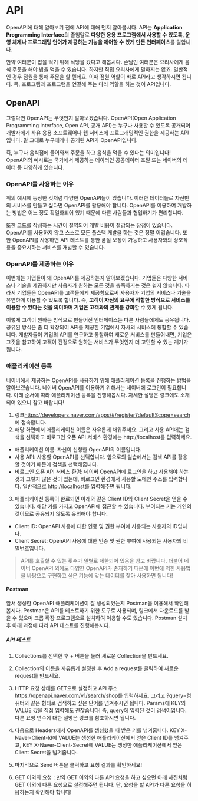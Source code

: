 # API

OpenAPI에 대해 알아보기 전에 API에 대해 먼저 알아봅시다. API는 **Application Programming Interface**의 줄임말로 **다양한 응용 프로그램에서 사용할 수 있도록, 운영 체제나 프로그래밍 언어가 제공하는 기능을 제어할 수 있게 만든 인터페이스**를 말합니다.

만약 여러분이 밥을 먹기 위해 식당을 갔다고 해봅시다. 손님인 여러분은 요리사에게 음식 주문을 해야 밥을 먹을 수 있습니다. 하지만 직접 요리사에게 말하지는 않죠. 일반적인 경우 점원을 통해 주문을 할 텐데요. 이때 점원 역할이 바로 API라고 생각하시면 됩니다. 즉, 프로그램과 프로그램을 연결해 주는 다리 역할을 하는 것이 API입니다.

## OpenAPI

그렇다면 OpenAPI는 무엇인지 알아보겠습니다. OpenAPI(Open Application Programming Interface, Open API, 공개 API)는 누구나 사용할 수 있도록 공개되어 개발자에게 사유 응용 소프트웨어나 웹 서비스에 프로그래밍적인 권한을 제공하는 API입니다. 말 그대로 누구에게나 공개된 API가 OpenAPI입니다.

즉, 누구나 음식점에 들어와서 주문을 하고 음식을 먹을 수 있다는 의미입니다! OpenAPI의 예시로는 국가에서 제공하는 데이터인 공공데이터 포털 또는 네이버의 데이터 등 다양하게 있습니다.

### OpenAPI를 사용하는 이유

위의 예시에 등장한 것처럼 다양한 OpenAPI들이 있습니다. 이러한 데이터들로 자신만의 서비스를 만들고 싶다면 OpenAPI를 활용해야 합니다. OpenAPI를 이용하여 개발하는 방법은 어느 정도 획일화되어 있기 때문에 다른 사람들과 협업하기가 편리합니다. 

또한 코드를 작성하는 시간이 절약되어 개발 비용이 절감되는 장점이 있습니다. OpenAPI를 사용하지 않고 스스로 모든 풀스택 개발을 하는 것은 정말 어렵습니다. 또한 OpenAPI를 사용하면 API 테스트를 통한 품질 보장이 가능하고 사용자와의 상호작용을 중요시하는 서비스를 개발할 수 있습니다.

### OpenAPI를 제공하는 이유

이번에는 기업들이 왜 OpenAPI를 제공하는지 알아보겠습니다. 기업들은 다양한 서비스나 기술을 제공하지만 사용자가 원하는 모든 것을 충족하기는 것은 쉽지 않습니다. 따라서 기업들은 OpenAPI를 고객들에게 제공함으로써 사용자가 기업의 서비스나 기술을 유연하게 이용할 수 있도록 합니다. 즉, **고객이 자신의 요구에 적합한 방식으로 서비스를 이용할 수 있다는 것을 의미하며 기업은 고객과의 관계를 강화**할 수 있게 됩니다.

이렇게 고객이 원하는 방식으로 만들어진 인터페이스는 다른 사람들에게도 공유됩니다. 공유된 방식은 좀 더 확장되어 API를 제공한 기업에서 자사의 서비스에 통합할 수 있습니다. 개발자들이 기업의 API를 연구하고 통찰하여 새로운 서비스를 만들어내면, 기업은 그것을 참고하여 고객이 진정으로 원하는 서비스가 무엇인지 더 고민할 수 있는 계기가 됩니다.

### 애플리케이션 등록

네이버에서 제공하는 OpenAPI를 사용하기 위해 애플리케이션 등록을 진행하는 방법을 알아보겠습니다. 네이버 OpenAPI를 이용하기 위해서는 네이버에 로그인이 필요합니다. 아래 순서에 따라 애플리케이션 등록을 진행해봅시다. 자세한 설명은 링크에도 소개되어 있으니 참고 바랍니다!

1. 링크<https://developers.naver.com/apps/#/register?defaultScope=search>에 접속합니다.
2. 해당 화면에서 애플리케이션 이름은 자유롭게 채워주세요. 그리고 사용 API에는 검색을 선택하고 비로그인 오픈 API 서비스 환경에는 http://localhost를 입력하세요.

- 애플리케이션 이름: 자신이 신청한 OpenAPI의 이름입니다.
- 사용 API: 사용할 OpenAPI를 선택합니다. 앞으로의 실습에서는 검색 API를 활용할 것이기 때문에 검색을 선택해줍니다.
- 비로그인 오픈 API 서비스 환경: 네이버 OpenAPI에 로그인을 하고 사용해야 하는 것과 그렇지 않은 것이 있는데, 비로그인 환경에서 사용할 도메인 주소를 입력합니다. 일반적으로 http://localhost를 입력해주면 됩니다.

3. 애플리케이션 등록이 완료되면 아래와 같은 Client ID와 Client Secret을 얻을 수 있습니다. 해당 키를 가지고 OpenAPI에 접근할 수 있습니다. 부여되는 키는 개인의 것이므로 공유되지 않도록 유의해야 합니다.

- Client ID: OpenAPI 사용에 대한 인증 및 권한 부여에 사용되는 사용자의 ID입니다.
- Client Secret: OpenAPI 사용에 대한 인증 및 권한 부여에 사용되는 사용자의 비밀번호입니다.

> API를 호출할 수 있는 횟수가 일별로 제한되어 있음을 참고 바랍니다. 더불어 네이버 OpenAPI 외에도 다양한 OpenAPI가 존재하기 때문에 이번에 익힌 사용법을 바탕으로 구현하고 싶은 기능에 맞는 데이터를 찾아 사용하면 됩니다!


#### Postman

앞서 생성한 OpenAPI 애플리케이션이 잘 생성되었는지 Postman을 이용해서 확인해봅시다. Postman은 API를 테스트하기 위한 도구로 사용되며, 링크에서 다운로드를 받을 수 있으며 크롬 확장 프로그램으로 설치하여 이용할 수도 있습니다. Postman 설치 후 아래 과정에 따라 API 테스트를 진행해봅시다.

##### API 테스트

1. Collections를 선택한 후 + 버튼을 눌러 새로운 Collection을 만드세요.

2. Collection의 이름을 자유롭게 설정한 후 Add a request를 클릭하여 새로운 request를 만드세요.

3. HTTP 요청 상태를 GET으로 설정하고 API 주소 https://openapi.naver.com/v1/search/shop를 입력하세요. 그리고 ?query=컴퓨터와 같은 형태로 검색하고 싶은 단어를 넘겨주시면 됩니다. Params에 KEY와 VALUE 값을 직접 입력해도 괜찮습니다! 즉, query에 입력된 것이 검색어입니다. 다른 요청 변수에 대한 설명은 링크를 참조하시면 됩니다.

4. 다음으로 Headers에서 OpenAPI를 생성했을 때 받은 키를 넘겨줍니다. KEY X-Naver-Client-Id에 VALUE는 생성한 애플리케이션에서 얻은 Client ID를 넘겨주고, KEY X-Naver-Client-Secret에 VALUE는 생성한 애플리케이션에서 얻은 Client Secret을 넘겨줍니다.

5. 마지막으로 Send 버튼을 클릭하고 요청 결과를 확인하세요!

6. GET 이외의 요청 : 
만약 GET 이외의 다른 API 요청을 하고 싶으면 아래 사진처럼 GET 이외에 다른 요청으로 설정해주면 됩니다. 단, 요청을 할 API가 다른 요청을 허용하는지 확인해야 합니다!
